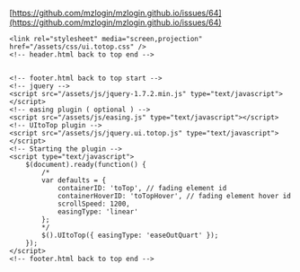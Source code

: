    [https://github.com/mzlogin/mzlogin.github.io/issues/64](https://github.com/mzlogin/mzlogin.github.io/issues/64)
   
   <!-- header.html back to top start -->
    <link rel="stylesheet" media="screen,projection" href="/assets/css/ui.totop.css" />
    <!-- header.html back to top end -->
	
	
    <!-- footer.html back to top start -->
    <!-- jquery -->
    <script src="/assets/js/jquery-1.7.2.min.js" type="text/javascript"></script>
    <!-- easing plugin ( optional ) -->
    <script src="/assets/js/easing.js" type="text/javascript"></script>
    <!-- UItoTop plugin -->
    <script src="/assets/js/jquery.ui.totop.js" type="text/javascript"></script>
    <!-- Starting the plugin -->
    <script type="text/javascript">
        $(document).ready(function() {
            /*
            var defaults = {
                containerID: 'toTop', // fading element id
                containerHoverID: 'toTopHover', // fading element hover id
                scrollSpeed: 1200,
                easingType: 'linear'
            };
            */
            $().UItoTop({ easingType: 'easeOutQuart' });
        });
    </script>
    <!-- footer.html back to top end -->
